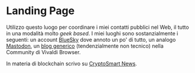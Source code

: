 # Landing Page

Utilizzo questo luogo per coordinare i miei contatti pubblici nel Web, il tutto in una modalità molto *geek based*. I miei luoghi sono sostanzialmente i seguenti: un account [BlueSky](https://bsky.app/profile/filippoalbertin.bsky.social) dove annoto un po' di tutto, un analogo [Mastodon](https://mastodon.social/@filippoalbertin), un [blog generico](https://creativephil75.vivaldi.net/) (tendenzialmente non tecnico) nella Community di Vivaldi Browser.

In materia di blockchain scrivo su [CryptoSmart News](https://cryptosmart.it/crypto-blog).
